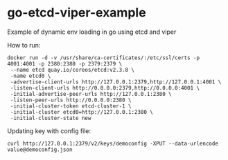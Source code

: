 # go-etcd-viper-example
Example of dynamic env loading in go using etcd and viper

How to run:

```
docker run -d -v /usr/share/ca-certificates/:/etc/ssl/certs -p 4001:4001 -p 2380:2380 -p 2379:2379 \
 --name etcd quay.io/coreos/etcd:v2.3.8 \
 -name etcd0 \
 -advertise-client-urls http://127.0.0.1:2379,http://127.0.0.1:4001 \
 -listen-client-urls http://0.0.0.0:2379,http://0.0.0.0:4001 \
 -initial-advertise-peer-urls http://127.0.0.1:2380 \
 -listen-peer-urls http://0.0.0.0:2380 \
 -initial-cluster-token etcd-cluster-1 \
 -initial-cluster etcd0=http://127.0.0.1:2380 \
 -initial-cluster-state new
 ```

Updating key with config file:
```
curl http://127.0.0.1:2379/v2/keys/democonfig -XPUT --data-urlencode value@democonfig.json
```
